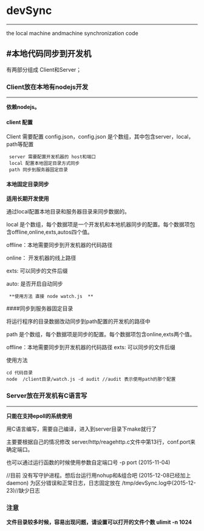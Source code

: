 # devSync
---
the local machine andmachine synchronization code


#本地代码同步到开发机
---
有两部分组成 Client和Server；

### Client放在本地有nodejs开发
---
 **依赖nodejs。**
 
#### client 配置

Client 需要配置 config.json，config.json 是个数组，其中包含server，local，path等配置

	 server 需要配置开发机器的 host和端口
	 local 配置本地固定目录方式同步
	 path 同步到服务器固定目录
	 



#### 本地固定目录同步

**适用长期开发使用**

  通过local配置本地目录和服务器目录来同步数据的。
  
  local 是个数组，每个数据项是一个开发机和本地机器同步的配置。每个数据项包含offline,online,exts,autos四个值。

 offline：本地需要同步到开发机器的代码路径

 online： 开发机器的线上路径

 exts: 可以同步的文件后缀

 auto: 是否开启自动同步
 
 
 
	 **使用方法 直接 node watch.js  **
 
 
####同步到服务器固定目录


 将运行程序的目录数据改动同步到path配置的开发机的路径中
 
 path 是个数组，每个数据项是同步的配置。每个数据项包含online,exts两个值。
 
  offline：本地需要同步到开发机器的代码路径
  exts: 可以同步的文件后缀

 使用方法
 
 	cd 代码目录
 	node  /client目录/watch.js -d audit //audit 表示使用path的那个配置
 	



### Server放在开发机有C语言写
---
 **只能在支持epoll的系统使用**

 用C语言编写，需要自己编译，进入到server目录下make就行了

 主要要根据自己的情况修改 server/http/reagehttp.c文件中第13行，conf.port来确定端口。

 也可以通过运行函数的时候使用参数自定端口号  -p port   (2015-11-04)

 //目前 没有写守护进程。想后台运行用nohup和&组合吧 (2015-12-08已经加上daemon)
 为区分错误和正常日志，日志固定放在 /tmp/devSync.log中(2015-12-23)//缺少日志


 
### 注意
 
  **文件目录较多时候，容易出现问题，请设置可以打开的文件个数 ulimit -n 1024**

 